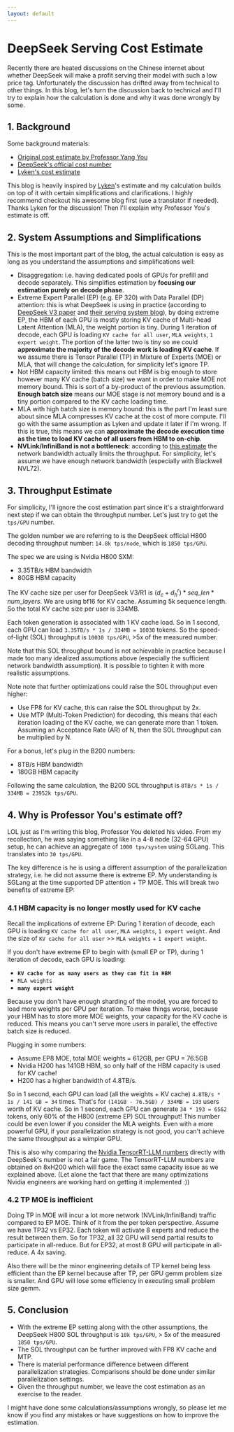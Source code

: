 ```yaml
---
layout: default
---
```


# DeepSeek Serving Cost Estimate

Recently there are heated discussions on the Chinese internet about whether DeepSeek will make a profit serving their model with such a low price tag. Unfortunately the discussion has drifted away from technical to other things. In this blog, let's turn the discussion back to technical and I'll try to explain how the calculation is done and why it was done wrongly by some.

## 1. Background

Some background materials: 
- [Original cost estimate by Professor Yang You](http://xhslink.com/a/eXuUY2P6VpU6)
- [DeepSeek's official cost number](https://github.com/deepseek-ai/open-infra-index/blob/main/202502OpenSourceWeek/day_6_one_more_thing_deepseekV3R1_inference_system_overview.md)
- [Lyken's cost estimate](https://zhuanlan.zhihu.com/p/23282743306?utm_psn=1879469595716470338)

This blog is heavily inspired by [Lyken](https://lzhu.me/)'s estimate and my calculation builds on top of it with certain simplifications and clarifications. I highly recommend checkout his awesome blog first (use a translator if needed). Thanks Lyken for the discussion! Then I'll explain why Professor You's estimate is off.

## 2. System Assumptions and Simplifications

This is the most important part of the blog, the actual calculation is easy as long as you understand the assumptions and simplifications well:
- Disaggregation: i.e. having dedicated pools of GPUs for prefill and decode separately. This simplifies estimation by **focusing our estimation purely on decode phase**.
- Extreme Expert Parallel (EP) (e.g. EP 320) with Data Parallel (DP) attention: this is what DeepSeek is using in practice (according to [DeepSeek V3 paper](https://arxiv.org/pdf/2412.19437) and [their serving system blog](https://github.com/deepseek-ai/open-infra-index/blob/main/202502OpenSourceWeek/day_6_one_more_thing_deepseekV3R1_inference_system_overview.md)), by doing extreme EP, the HBM of each GPU is mostly storing KV cache of Multi-head Latent Attention (MLA), the weight portion is tiny. During 1 iteration of decode, each GPU is loading `KV cache for all user`, `MLA weights`, `1 expert weight`. The portion of the latter two is tiny so we could **approximate the majority of the decode work is loading KV cache**. If we assume there is Tensor Parallel (TP) in Mixture of Experts (MOE) or MLA, that will change the calculation, for simplicity let's ignore TP.
- Not HBM capacity limited: this means out HBM is big enough to store however many KV cache (batch size) we want in order to make MOE not memory bound. This is sort of a by-product of the previous assumption. **Enough batch size** means our MOE stage is not memory bound and is a tiny portion compared to the KV cache loading time.
- MLA with high batch size is memory bound: this is the part I'm least sure about since MLA compresses KV cache at the cost of more compute. I'll go with the same assumption as Lyken and update it later if I'm wrong. If this is true, this means we can **approximate the decode execution time as the time to load KV cache of all users from HBM to on-chip**.
- **NVLink/InfiniBand is not a bottleneck**: according to [this estimate](https://zhuanlan.zhihu.com/p/27292649125?utm_psn=1879469993151944398) the network bandwidth actually limits the throughput. For simplicity, let's assume we have enough network bandwidth (especially with Blackwell NVL72).


## 3. Throughput Estimate

For simplicity, I'll ignore the cost estimation part since it's a straightforward next step if we can obtain the throughput number. Let's just try to get the `tps/GPU` number.

The golden number we are referring to is the DeepSeek official H800 decoding throughput number: `14.8k tps/node`, which is `1850 tps/GPU`.

The spec we are using is Nvidia H800 SXM:
- 3.35TB/s HBM bandwidth
- 80GB HBM capacity

The KV cache size per user for DeepSeek V3/R1 is $(d_c + d_h^r) * seq\_len * num\_layers$. We are using bf16 for KV cache. Assuming 5k sequence length. So the total KV cache size per user is 334MB.

Each token generation is associated with 1 KV cache load. So in 1 second, each GPU can load `3.35TB/s * 1s / 334MB = 10030` tokens. So the speed-of-light (SOL) throughput is `10030 tps/GPU`, >5x of the measured number.

Note that this SOL throughput bound is not achievable in practice because I made too many idealized assumptions above (especially the sufficient network bandwidth assumption). It is possible to tighten it with more realistic assumptions.

Note note that further optimizations could raise the SOL throughput even higher:
- Use FP8 for KV cache, this can raise the SOL throughput by 2x.
- Use MTP (Multi-Token Prediction) for decoding, this means that each iteration loading of the KV cache, we can generate more than 1 token. Assuming an Acceptance Rate (AR) of N, then the SOL throughput can be multiplied by N.

For a bonus, let's plug in the B200 numbers:
- 8TB/s HBM bandwidth
- 180GB HBM capacity

Following the same calculation, the B200 SOL throughput is `8TB/s * 1s / 334MB = 23952k tps/GPU`.

## 4. Why is Professor You's estimate off?

LOL just as I'm writing this blog, Professor You deleted his video. From my recollection, he was saying something like in a 4-8 node (32-64 GPU) setup, he can achieve an aggregate of `1000 tps/system` using SGLang. This translates into `30 tps/GPU`.

The key difference is he is using a different assumption of the parallelization strategy, i.e. he did not assume there is extreme EP. My understanding is SGLang at the time supported DP attention + TP MOE. This will break two benefits of extreme EP:

### 4.1 HBM capacity is no longer mostly used for KV cache

Recall the implications of extreme EP: During 1 iteration of decode, each GPU is loading `KV cache for all user`, `MLA weights`, `1 expert weight`. And the size of `KV cache for all user` >> `MLA weights` + `1 expert weight`.

If you don't have extreme EP to begin with (small EP or TP), during 1 iteration of decode, each GPU is loading:
- **`KV cache for as many users as they can fit in HBM`**
- `MLA weights`
- **`many expert weight`**

Because you don't have enough sharding of the model, you are forced to load more weights per GPU per iteration. To make things worse, because your HBM has to store more MOE weights, your capacity for the KV cache is reduced. This means you can't serve more users in parallel, the effective batch size is reduced.

Plugging in some numbers:
- Assume EP8 MOE, total MOE weights = 612GB, per GPU = 76.5GB
- Nvidia H200 has 141GB HBM, so only half of the HBM capacity is used for KV cache!
- H200 has a higher bandwidth of 4.8TB/s.

So in 1 second, each GPU can load (all the weights + KV cache) `4.8TB/s * 1s / 141 GB = 34` times. That's for `(141GB - 76.5GB) / 334MB = 193` users worth of KV cache. So in 1 second, each GPU can generate `34 * 193 = 6562` tokens, only 60% of the H800 (extreme EP) SOL throughput! This number could be even lower if you consider the MLA weights. Even with a more powerful GPU, if your parallelization strategy is not good, you can't achieve the same throughput as a wimpier GPU.

This is also why comparing the [Nvidia TensorRT-LLM numbers](https://github.com/NVIDIA/TensorRT-LLM/blob/main/docs/source/media/r1-perf.jpeg) directly with DeepSeek's number is not a fair game. The TensorRT-LLM numbers are obtained on 8xH200 which will face the exact same capacity issue as we explained above. (Let alone the fact that there are many optimizations Nvidia engineers are working hard on getting it implemented :))

### 4.2 TP MOE is inefficient

Doing TP in MOE will incur a lot more network (NVLink/InfiniBand) traffic compared to EP MOE. Think of it from the per token perspective. Assume we have TP32 vs EP32. Each token will activate 8 experts and reduce the result between them. So for TP32, all 32 GPU will send partial results to participate in all-reduce. But for EP32, at most 8 GPU will participate in all-reduce. A 4x saving.

Also there will be the minor engineering details of TP kernel being less efficient than the EP kernel because after TP, per GPU gemm problem size is smaller. And GPU will lose some efficiency in executing small problem size gemm.

## 5. Conclusion

- With the extreme EP setting along with the other assumptions, the DeepSeek H800 SOL throughput is `10k tps/GPU`, > 5x of the measured `1850 tps/GPU`.
- The SOL throughput can be further improved with FP8 KV cache and MTP.
- There is material performance difference between different parallelization strategies. Comparisons should be done under similar parallelization settings.
- Given the throughput number, we leave the cost estimation as an exercise to the reader.

I might have done some calculations/assumptions wrongly, so please let me know if you find any mistakes or have suggestions on how to improve the estimation.
